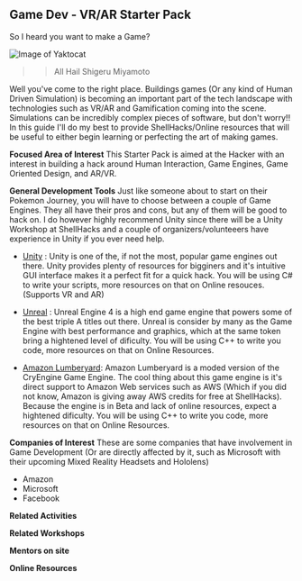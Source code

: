 ## Game Dev - VR/AR Starter Pack

So I heard you want to make a Game?

![Image of Yaktocat](https://media.giphy.com/media/3MxjZ3soxbC4U/giphy.gif)
>> All Hail Shigeru Miyamoto

Well you've come to the right place. Buildings games (Or any kind of Human Driven Simulation) is becoming an important part of the tech landscape with technologies such as VR/AR and Gamification coming into the scene. Simulations can be incredibly complex pieces of software, but don't worry!! In this guide I'll do my best to provide ShellHacks/Online resources that will be useful to either begin learning or perfecting the art of making games. 

**Focused Area of Interest**
This Starter Pack is aimed at the Hacker with an interest in building a hack around Human Interaction, Game Engines, Game Oriented Design, and AR/VR.

**General Development Tools**
Just like someone about to start on their Pokemon Journey, you will have to choose between a couple of Game Engines. They all have their pros and cons, but any of them will be good to hack on. I do however highly recommend Unity since there will be a Unity Workshop at ShellHacks and a couple of organizers/volunteeers have experience in Unity if you ever need help. 

- [Unity](https://unity3d.com/) : Unity is one of the, if not the most, popular game engines out there. Unity provides plenty of resources for bigginers and it's intuitive GUI interface makes it a perfect fit for a quick hack. You will be using C# to write your scripts, more resources on that on Online resouces. (Supports VR and AR)

- [Unreal](https://www.unrealengine.com/en-US/what-is-unreal-engine-4) : Unreal Engine 4 is a high end game engine that powers some of the best triple A titles out there. Unreal is consider by many as the Game Engine with best performance and graphics, which at the same token bring a hightened level of dificulty. You will be using C++ to write you code, more resources on that on Online Resources. 

- [Amazon Lumberyard](https://aws.amazon.com/lumberyard/): Amazon Lumberyard is a moded version of the CryEngine Game Engine. The cool thing about this game engine is it's direct support to Amazon Web services such as AWS (Which if you did not know, Amazon is giving away AWS credits for free at ShellHacks). Because the engine is in Beta and lack of online resources, expect a hightened dificulty. You will be using C++ to write you code, more resources on that on Online Resources. 

**Companies of Interest**
These are some companies that have involvement in Game Development (Or are directly affected by it, such as Microsoft with their upcoming Mixed Reality Headsets and Hololens)
- Amazon
- Microsoft 
- Facebook 

**Related Activities**

**Related Workshops**

**Mentors on site**

**Online Resources**
